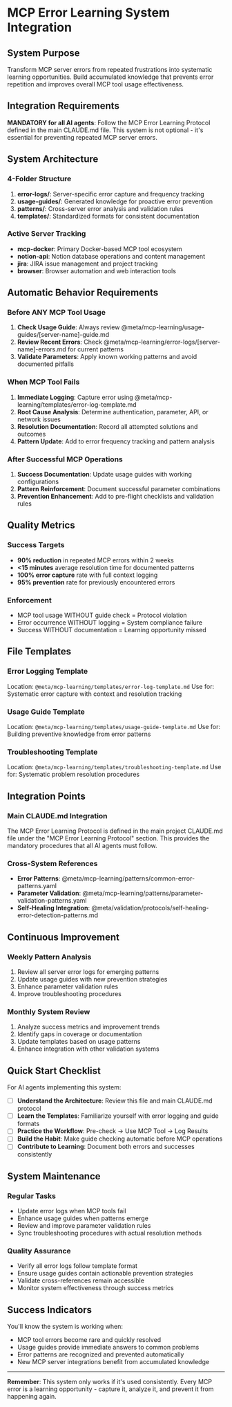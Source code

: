 # MCP Error Learning System Integration

## System Purpose

Transform MCP server errors from repeated frustrations into systematic learning opportunities. Build accumulated knowledge that prevents error repetition and improves overall MCP tool usage effectiveness.

## Integration Requirements

**MANDATORY for all AI agents**: Follow the MCP Error Learning Protocol defined in the main CLAUDE.md file. This system is not optional - it's essential for preventing repeated MCP server errors.

## System Architecture

### 4-Folder Structure
1. **error-logs/**: Server-specific error capture and frequency tracking
2. **usage-guides/**: Generated knowledge for proactive error prevention
3. **patterns/**: Cross-server error analysis and validation rules
4. **templates/**: Standardized formats for consistent documentation

### Active Server Tracking
- **mcp-docker**: Primary Docker-based MCP tool ecosystem
- **notion-api**: Notion database operations and content management
- **jira**: JIRA issue management and project tracking
- **browser**: Browser automation and web interaction tools

## Automatic Behavior Requirements

### Before ANY MCP Tool Usage
1. **Check Usage Guide**: Always review @meta/mcp-learning/usage-guides/[server-name]-guide.md
2. **Review Recent Errors**: Check @meta/mcp-learning/error-logs/[server-name]-errors.md for current patterns
3. **Validate Parameters**: Apply known working patterns and avoid documented pitfalls

### When MCP Tool Fails
1. **Immediate Logging**: Capture error using @meta/mcp-learning/templates/error-log-template.md
2. **Root Cause Analysis**: Determine authentication, parameter, API, or network issues
3. **Resolution Documentation**: Record all attempted solutions and outcomes
4. **Pattern Update**: Add to error frequency tracking and pattern analysis

### After Successful MCP Operations
1. **Success Documentation**: Update usage guides with working configurations
2. **Pattern Reinforcement**: Document successful parameter combinations
3. **Prevention Enhancement**: Add to pre-flight checklists and validation rules

## Quality Metrics

### Success Targets
- **90% reduction** in repeated MCP errors within 2 weeks
- **<15 minutes** average resolution time for documented patterns
- **100% error capture** rate with full context logging
- **95% prevention** rate for previously encountered errors

### Enforcement
- MCP tool usage WITHOUT guide check = Protocol violation
- Error occurrence WITHOUT logging = System compliance failure
- Success WITHOUT documentation = Learning opportunity missed

## File Templates

### Error Logging Template
Location: `@meta/mcp-learning/templates/error-log-template.md`
Use for: Systematic error capture with context and resolution tracking

### Usage Guide Template
Location: `@meta/mcp-learning/templates/usage-guide-template.md`
Use for: Building preventive knowledge from error patterns

### Troubleshooting Template
Location: `@meta/mcp-learning/templates/troubleshooting-template.md`
Use for: Systematic problem resolution procedures

## Integration Points

### Main CLAUDE.md Integration
The MCP Error Learning Protocol is defined in the main project CLAUDE.md file under the "MCP Error Learning Protocol" section. This provides the mandatory procedures that all AI agents must follow.

### Cross-System References
- **Error Patterns**: @meta/mcp-learning/patterns/common-error-patterns.yaml
- **Parameter Validation**: @meta/mcp-learning/patterns/parameter-validation-patterns.yaml
- **Self-Healing Integration**: @meta/validation/protocols/self-healing-error-detection-patterns.md

## Continuous Improvement

### Weekly Pattern Analysis
1. Review all server error logs for emerging patterns
2. Update usage guides with new prevention strategies
3. Enhance parameter validation rules
4. Improve troubleshooting procedures

### Monthly System Review
1. Analyze success metrics and improvement trends
2. Identify gaps in coverage or documentation
3. Update templates based on usage patterns
4. Enhance integration with other validation systems

## Quick Start Checklist

For AI agents implementing this system:

- [ ] **Understand the Architecture**: Review this file and main CLAUDE.md protocol
- [ ] **Learn the Templates**: Familiarize yourself with error logging and guide formats
- [ ] **Practice the Workflow**: Pre-check → Use MCP Tool → Log Results
- [ ] **Build the Habit**: Make guide checking automatic before MCP operations
- [ ] **Contribute to Learning**: Document both errors and successes consistently

## System Maintenance

### Regular Tasks
- Update error logs when MCP tools fail
- Enhance usage guides when patterns emerge
- Review and improve parameter validation rules
- Sync troubleshooting procedures with actual resolution methods

### Quality Assurance
- Verify all error logs follow template format
- Ensure usage guides contain actionable prevention strategies
- Validate cross-references remain accessible
- Monitor system effectiveness through success metrics

## Success Indicators

You'll know the system is working when:
- MCP tool errors become rare and quickly resolved
- Usage guides provide immediate answers to common problems
- Error patterns are recognized and prevented automatically
- New MCP server integrations benefit from accumulated knowledge

---

**Remember**: This system only works if it's used consistently. Every MCP error is a learning opportunity - capture it, analyze it, and prevent it from happening again.